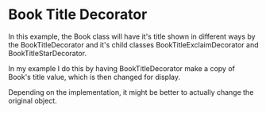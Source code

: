 # Book Title Decorator

In this example, the Book class will have it's title shown in different ways by the BookTitleDecorator and it's child classes BookTitleExclaimDecorator and BookTitleStarDecorator. 

In my example I do this by having BookTitleDecorator make a copy of Book's title value, which is then changed for display. 

Depending on the implementation, it might be better to actually change the original object.
